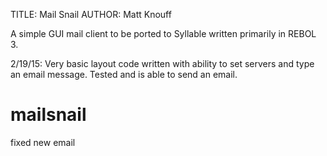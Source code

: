 TITLE: Mail Snail
AUTHOR: Matt Knouff

A simple GUI mail client to be ported to Syllable written primarily in 
REBOL 3.

2/19/15:
Very basic layout code written with ability to set servers and type an 
email message. Tested and is able to send an email.
# mailsnail
fixed new email
